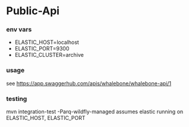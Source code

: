 # Public-Api

### env vars

- ELASTIC_HOST=localhost
- ELASTIC_PORT=9300
- ELASTIC_CLUSTER=archive

### usage

see https://app.swaggerhub.com/apis/whalebone/whalebone-api/1

### testing

mvn integration-test -Parq-wildfly-managed
assumes elastic running on ELASTIC_HOST, ELASTIC_PORT
